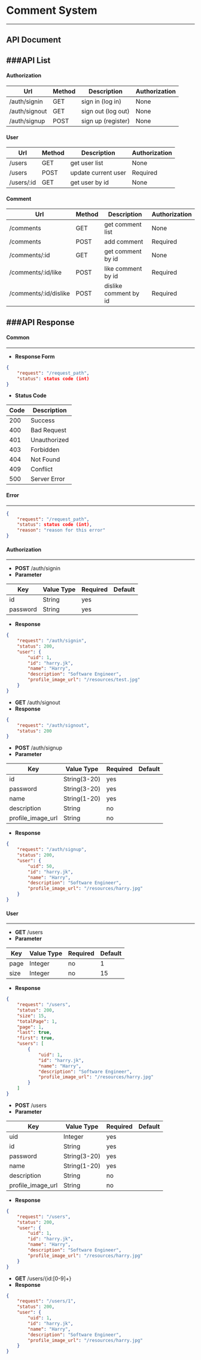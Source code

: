 # Comment System
----


## API Document
###API List
----
#### Authorization
|Url    		|Method		|Description	        |Authorization	|
|---------------|-----------|-----------------------|---------------|
|/auth/signin   |GET		|sign in  (log in)      |None			|
|/auth/signout  |GET		|sign out (log out)	    |None			|
|/auth/signup   |POST		|sign up (register)	    |None			|

#### User
|Url		|Method		|Description		|Authorization	|
|-----------|-----------|-------------------|---------------|
|/users 	|GET		|get user list		|None			|
|/users 	|POST		|update current user|Required		|
|/users/:id	|GET		|get user by id		|None			|

#### Comment
|Url					|Method		|Description			|Authorization	|
|-----------------------|-----------|-----------------------|---------------|
|/comments 				|GET		|get comment list		|None			|
|/comments 				|POST		|add comment			|Required		|
|/comments/:id			|GET		|get comment by id		|None			|
|/comments/:id/like		|POST		|like comment by id		|Required		|
|/comments/:id/dislike	|POST		|dislike comment by id	|Required		|


###API Response
----
#### Common
----
- __Response Form__
```json
{
	"request": "/request_path",
	"status": status code (int)
}
```
- __Status Code__

|Code   |Description    |
|-------|---------------|
|200    |Success        |
|400    |Bad Request	|
|401    |Unauthorized	|
|403    |Forbidden		|
|404    |Not Found		|
|409    |Conflict		|
|500    |Server Error	|

#### Error
----
```json
{
	"request": "/request_path",
	"status": status code (int),
	"reason": "reason for this error"
}
```

#### Authorization
----
- __POST__ /auth/signin
 - __Parameter__
 
 |Key		|Value Type	|Required	|Default	|
 |----------|-----------|-----------|-----------|
 |id		|String		|yes		|			|
 |password	|String		|yes		|			|
 - __Response__
```json
{
	"request": "/auth/signin",
	"status": 200,
	"user": {
		"uid": 1,
		"id": "harry.jk",
		"name": "Harry",
		"description": "Software Engineer",
		"profile_image_url": "/resources/test.jpg"
	}
}
```
- __GET__ /auth/signout
 - __Response__
```json
{
	"request": "/auth/signout",
	"status": 200
}
```
- __POST__ /auth/signup
 - __Parameter__
 
 |Key				|Value Type		|Required	|Default	|
 |------------------|---------------|-----------|-----------|
 |id				|String(3-20)	|yes		|			|
 |password			|String(3-20)	|yes		|			|
 |name				|String(1-20)	|yes		|			|
 |description		|String			|no			|			|
 |profile_image_url	|String			|no			|			|
 - __Response__
```json
{
	"request": "/auth/signup",
	"status": 200,
	"user": {
		"uid": 50,
		"id": "harry.jk",
		"name": "Harry",
		"description": "Software Engineer",
		"profile_image_url": "/resources/harry.jpg"
	}
}
```

#### User
----
- __GET__ /users
 - __Parameter__
 
 |Key	|Value Type	|Required	|Default	|
 |------|-----------|-----------|-----------|
 |page	|Integer	|no			|1			|
 |size	|Integer	|no			|15			|
 - __Response__
```json
{
	"request": "/users",
	"status": 200,
	"size": 15,
	"totalPage": 1,
	"page": 1,
	"last": true,
	"first": true,
	"users": [
		{
			"uid": 1,
			"id": "harry.jk",
			"name": "Harry",
			"description": "Software Engineer",
			"profile_image_url": "/resources/harry.jpg"
		}
	]
}
```
- __POST__ /users
 - __Parameter__
 
 |Key				|Value Type		|Required	|Default	|
 |------------------|---------------|-----------|-----------|
 |uid				|Integer		|yes		|			|
 |id				|String			|yes		|			|
 |password			|String(3-20)	|yes		|			|
 |name				|String(1-20)	|yes		|			|
 |description		|String			|no			|			|
 |profile_image_url	|String			|no			|			|
 - __Response__
```json
{
	"request": "/users",
	"status": 200,
	"user": {
		"uid": 1,
		"id": "harry.jk",
		"name": "Harry",
		"description": "Software Engineer",
		"profile_image_url": "/resources/harry.jpg"
	}
}
```
- __GET__ /users/{id:[0-9]+}
 - __Response__
```json
{
	"request": "/users/1",
	"status": 200,
	"user": {
		"uid": 1,
		"id": "harry.jk",
		"name": "Harry",
		"description": "Software Engineer",
		"profile_image_url": "/resources/harry.jpg"
	}
}
```